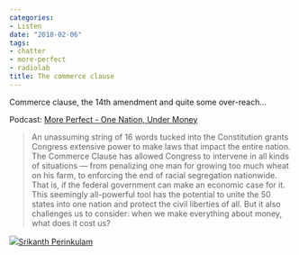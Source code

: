 ```yaml
---
categories:
- Listen
date: "2018-02-06"
tags:
- chatter
- more-perfect
- radiolab
title: The commerce clause
---
```


Commerce clause, the 14th amendment and quite some over-reach...

Podcast: [More Perfect - One Nation, Under Money](http://www.radiolab.org/story/radiolab-presents-more-perfect-one-nation-under-money/)

> An unassuming string of 16 words tucked into the Constitution grants Congress extensive power to make laws that impact the entire nation. The Commerce Clause has allowed Congress to intervene in all kinds of situations — from penalizing one man for growing too much wheat on his farm, to enforcing the end of racial segregation nationwide. That is, if the federal government can make an economic case for it. This seemingly all-powerful tool has the potential to unite the 50 states into one nation and protect the civil liberties of all. But it also challenges us to consider: when we make everything about money, what does it cost us?

![](images/cropped-cropped-SP01-550afdebv1_site_icon.png)[Srikanth Perinkulam](https://srikanthperinkulam.com)
